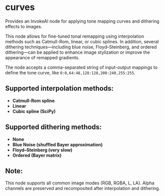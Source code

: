 # curves

Provides an InvokeAI node for applying tone mapping curves and dithering effects to images.

This node allows for fine-tuned tonal remapping using interpolation methods such as Catmull-Rom, linear, or
cubic splines. In addition, several dithering techniques—including blue noise, Floyd–Steinberg, and ordered
dithering—can be applied to enhance image stylization or improve the appearance of remapped gradients.

The node accepts a comma-separated string of input-output mappings to define the tone curve, like
`0:0,64:48,128:128,200:240,255:255`.

## Supported interpolation methods:

* **Catmull-Rom spline**
* **Linear**
* **Cubic spline (SciPy)**

## Supported dithering methods:

* **None**
* **Blue Noise (shuffled Bayer approximation)**
* **Floyd–Steinberg (very slow)**
* **Ordered (Bayer matrix)**

## Note:

This node supports all common image modes (RGB, RGBA, L, LA). Alpha channels are preserved and recomposited after
interpolation and dithering.
